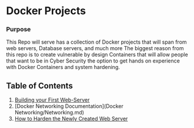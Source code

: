# Docker Projects
### Purpose
This Repo will serve has a collection of Docker projects that will span from web servers, Database servers, and much more
The biggest reason from this repo is to create vulnerable by design Containers that will allow people that want to be in Cyber Security
the option to get hands on experience with Docker Containers and system hardening. 

## Table of Contents
1. [Building your First Web-Server]()
2. [Docker Networking Documentation](Docker Networking/Networking.md)
3. [How to Harden the Newly Created Web Server]()